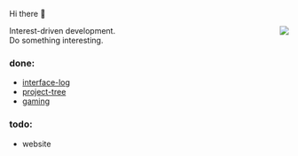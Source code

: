 Hi there 👋

<img align="right" src="https://github-readme-stats.vercel.app/api?username=zhucyi&show_icons=true&icon_color=0366d6&text_color=24292e&bg_color=ffffff&hide_title=true" />

Interest-driven development.  
Do something interesting.
### done:
+ [interface-log](https://www.npmjs.com/package/interface-log)
+ [project-tree](https://marketplace.visualstudio.com/items?itemName=zhucy.project-tree)
+ [gaming](https://zhucyi.github.io/play)

### todo:
- website
